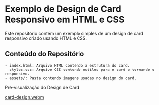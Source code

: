 # Exemplo de Design de Card Responsivo em HTML e CSS

Este repositório contém um exemplo simples de um design de card responsivo criado usando HTML e CSS.

## Conteúdo do Repositório

    - index.html: Arquivo HTML contendo a estrutura do card.
    - styles.css: Arquivo CSS contendo estilos para o card e tornando-o responsivo.
    - assets/: Pasta contendo imagens usadas no design do card.

Pré-visualização do Design de Card

[card-design.webm](https://github.com/jorgemunizf/card-design/assets/135549062/05e5e857-5e4d-4c0f-8a29-edd58380a00f)
